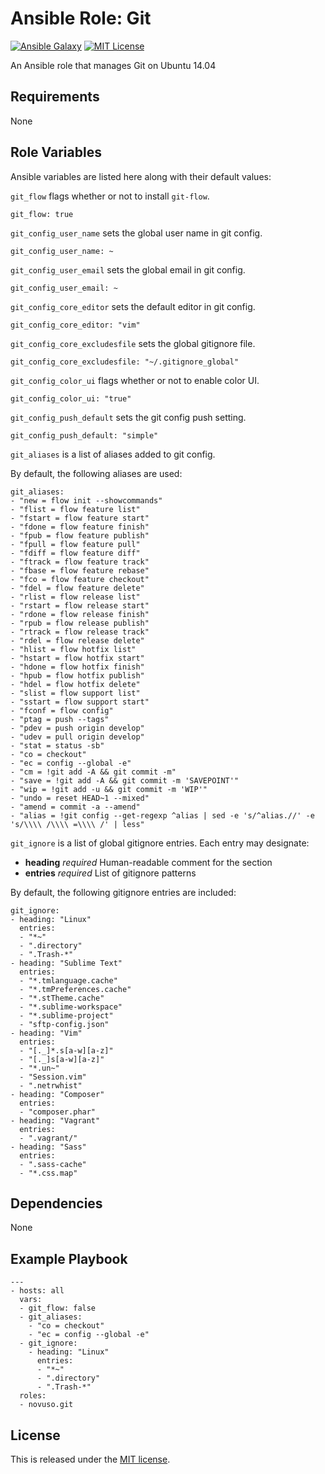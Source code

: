 # Ansible Role: Git

[![Ansible Galaxy](http://img.shields.io/badge/galaxy-novuso.git-000000.svg)](https://galaxy.ansible.com/list#/roles/3816)
[![MIT License](http://img.shields.io/badge/license-MIT-003399.svg)](http://opensource.org/licenses/MIT)

An Ansible role that manages Git on Ubuntu 14.04

## Requirements

None

## Role Variables

Ansible variables are listed here along with their default values:

`git_flow` flags whether or not to install `git-flow`.

    git_flow: true

`git_config_user_name` sets the global user name in git config.

    git_config_user_name: ~

`git_config_user_email` sets the global email in git config.

    git_config_user_email: ~

`git_config_core_editor` sets the default editor in git config.

    git_config_core_editor: "vim"

`git_config_core_excludesfile` sets the global gitignore file.

    git_config_core_excludesfile: "~/.gitignore_global"

`git_config_color_ui` flags whether or not to enable color UI.

    git_config_color_ui: "true"

`git_config_push_default` sets the git config push setting.

    git_config_push_default: "simple"

`git_aliases` is a list of aliases added to git config.

By default, the following aliases are used:

    git_aliases:
    - "new = flow init --showcommands"
    - "flist = flow feature list"
    - "fstart = flow feature start"
    - "fdone = flow feature finish"
    - "fpub = flow feature publish"
    - "fpull = flow feature pull"
    - "fdiff = flow feature diff"
    - "ftrack = flow feature track"
    - "fbase = flow feature rebase"
    - "fco = flow feature checkout"
    - "fdel = flow feature delete"
    - "rlist = flow release list"
    - "rstart = flow release start"
    - "rdone = flow release finish"
    - "rpub = flow release publish"
    - "rtrack = flow release track"
    - "rdel = flow release delete"
    - "hlist = flow hotfix list"
    - "hstart = flow hotfix start"
    - "hdone = flow hotfix finish"
    - "hpub = flow hotfix publish"
    - "hdel = flow hotfix delete"
    - "slist = flow support list"
    - "sstart = flow support start"
    - "fconf = flow config"
    - "ptag = push --tags"
    - "pdev = push origin develop"
    - "udev = pull origin develop"
    - "stat = status -sb"
    - "co = checkout"
    - "ec = config --global -e"
    - "cm = !git add -A && git commit -m"
    - "save = !git add -A && git commit -m 'SAVEPOINT'"
    - "wip = !git add -u && git commit -m 'WIP'"
    - "undo = reset HEAD~1 --mixed"
    - "amend = commit -a --amend"
    - "alias = !git config --get-regexp ^alias | sed -e 's/^alias.//' -e 's/\\\\ /\\\\ =\\\\ /' | less"

`git_ignore` is a list of global gitignore entries. Each entry may designate:

* **heading** *required* Human-readable comment for the section
* **entries** *required* List of gitignore patterns

By default, the following gitignore entries are included:

    git_ignore:
    - heading: "Linux"
      entries:
      - "*~"
      - ".directory"
      - ".Trash-*"
    - heading: "Sublime Text"
      entries:
      - "*.tmlanguage.cache"
      - "*.tmPreferences.cache"
      - "*.stTheme.cache"
      - "*.sublime-workspace"
      - "*.sublime-project"
      - "sftp-config.json"
    - heading: "Vim"
      entries:
      - "[._]*.s[a-w][a-z]"
      - "[._]s[a-w][a-z]"
      - "*.un~"
      - "Session.vim"
      - ".netrwhist"
    - heading: "Composer"
      entries:
      - "composer.phar"
    - heading: "Vagrant"
      entries:
      - ".vagrant/"
    - heading: "Sass"
      entries:
      - ".sass-cache"
      - "*.css.map"

## Dependencies

None

## Example Playbook

    ---
    - hosts: all
      vars:
      - git_flow: false
      - git_aliases:
        - "co = checkout"
        - "ec = config --global -e"
      - git_ignore:
        - heading: "Linux"
          entries:
          - "*~"
          - ".directory"
          - ".Trash-*"
      roles:
      - novuso.git

## License

This is released under the [MIT license](http://opensource.org/licenses/MIT).
